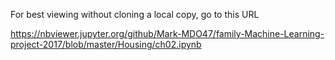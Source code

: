 For best viewing without cloning a local copy, go to this URL

https://nbviewer.jupyter.org/github/Mark-MDO47/family-Machine-Learning-project-2017/blob/master/Housing/ch02.ipynb
